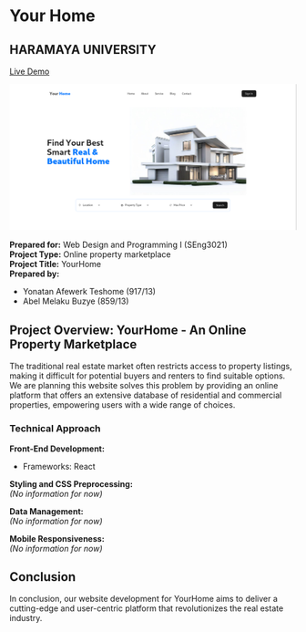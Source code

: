 # Your Home

## HARAMAYA UNIVERSITY

[Live Demo](https://yourhome-schoolproject.netlify.app/)

![Design preview for the YourHome site](preview.png)

**Prepared for:** Web Design and Programming I (SEng3021)  
**Project Type:** Online property marketplace  
**Project Title:** YourHome  
**Prepared by:**

-   Yonatan Afewerk Teshome (917/13)
-   Abel Melaku Buzye (859/13)

## Project Overview: YourHome - An Online Property Marketplace

The traditional real estate market often restricts access to property listings, making it difficult for potential buyers and renters to find suitable options. We are planning this website solves this problem by providing an online platform that offers an extensive database of residential and commercial properties, empowering users with a wide range of choices.

### Technical Approach

**Front-End Development:**

-   Frameworks: React

**Styling and CSS Preprocessing:**  
_(No information for now)_

**Data Management:**  
_(No information for now)_

**Mobile Responsiveness:**  
_(No information for now)_

## Conclusion

In conclusion, our website development for YourHome aims to deliver a cutting-edge and user-centric platform that revolutionizes the real estate industry.
